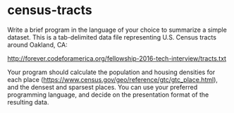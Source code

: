 census-tracts
====

Write a brief program in the language of your choice to summarize a simple dataset. This is a tab-delimited data file representing U.S. Census tracts around Oakland, CA:

http://forever.codeforamerica.org/fellowship-2016-tech-interview/tracts.txt 

Your program should calculate the population and housing densities for each place (https://www.census.gov/geo/reference/gtc/gtc_place.html), and the densest and sparsest places. You can use your preferred programming language, and decide on the presentation format of the resulting data.
